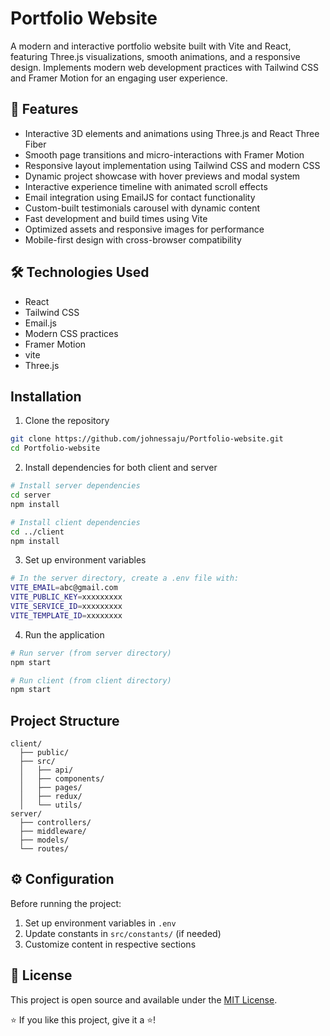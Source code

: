 # Portfolio Website

A modern and interactive portfolio website built with Vite and React, featuring Three.js visualizations, smooth animations, and a responsive design. Implements modern web development practices with Tailwind CSS and Framer Motion for an engaging user experience.

## 🚀 Features

- Interactive 3D elements and animations using Three.js and React Three Fiber
- Smooth page transitions and micro-interactions with Framer Motion
- Responsive layout implementation using Tailwind CSS and modern CSS
- Dynamic project showcase with hover previews and modal system
- Interactive experience timeline with animated scroll effects
- Email integration using EmailJS for contact functionality
- Custom-built testimonials carousel with dynamic content
- Fast development and build times using Vite
- Optimized assets and responsive images for performance
- Mobile-first design with cross-browser compatibility

## 🛠 Technologies Used

- React
- Tailwind CSS
- Email.js
- Modern CSS practices
- Framer Motion
- vite
- Three.js

## Installation

1. Clone the repository

```bash
git clone https://github.com/johnessaju/Portfolio-website.git
cd Portfolio-website
```

2. Install dependencies for both client and server

```bash
# Install server dependencies
cd server
npm install

# Install client dependencies
cd ../client
npm install
```

3. Set up environment variables

```bash
# In the server directory, create a .env file with:
VITE_EMAIL=abc@gmail.com
VITE_PUBLIC_KEY=xxxxxxxxx
VITE_SERVICE_ID=xxxxxxxxx
VITE_TEMPLATE_ID=xxxxxxxx
```

4. Run the application

```bash
# Run server (from server directory)
npm start

# Run client (from client directory)
npm start
```

## Project Structure

```
client/
  ├── public/
  ├── src/
  │   ├── api/
  │   ├── components/
  │   ├── pages/
  │   ├── redux/
  │   └── utils/
server/
  ├── controllers/
  ├── middleware/
  ├── models/
  └── routes/
```

## ⚙️ Configuration

Before running the project:

1. Set up environment variables in `.env`
2. Update constants in `src/constants/` (if needed)
3. Customize content in respective sections


## 📝 License

This project is open source and available under the [MIT License](LICENSE).


⭐️ If you like this project, give it a ⭐️!
